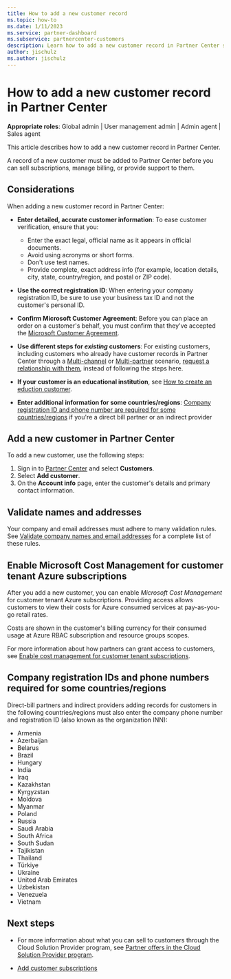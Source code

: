 ```yaml
---
title: How to add a new customer record
ms.topic: how-to
ms.date: 1/11/2023
ms.service: partner-dashboard
ms.subservice: partnercenter-customers
description: Learn how to add a new customer record in Partner Center so you can sell the customer subscriptions, manage billing, and provide customer support.
author: jischulz
ms.author: jischulz
---
```


# How to add a new customer record in Partner Center

**Appropriate roles**: Global admin | User management admin | Admin agent | Sales agent

This article describes how to add a new customer record in Partner Center.

A record of a new customer must be added to Partner Center before you can sell subscriptions, manage billing, or provide support to them.

## Considerations

When adding a new customer record in Partner Center:

- **Enter detailed, accurate customer information**: To ease customer verification, ensure that you:
  - Enter the exact legal, official name as it appears in official documents.
  - Avoid using acronyms or short forms.
  - Don't use test names.
  - Provide complete, exact address info (for example, location details, city, state, country/region, and postal or ZIP code).

- **Use the correct registration ID**: When entering your company registration ID, be sure to use your business tax ID and not the customer's personal ID.

- **Confirm Microsoft Customer Agreement**: Before you can place an order on a customer's behalf, you must confirm that they've accepted the [Microsoft Customer Agreement](confirm-customer-agreement.md).

- **Use different steps for *existing* customers**: For existing customers, including customers who already have customer records in Partner Center through a [Multi-channel](multichannel.md) or [Multi-partner](multipartner.md) scenario, [request a relationship with them](request-a-relationship-with-a-customer.md), instead of following the steps here.

- **If your customer is an educational institution**, see [How to create an eduction customer](sell-to-education-customers.md).

- **Enter additional information for some countries/regions**: [Company registration ID and phone number are required for some countries/regions](validate-names-addresses.md) if you're a direct bill partner or an indirect provider

## Add a new customer in Partner Center

To add a new customer, use the following steps:

1. Sign in to [Partner Center](https://partner.microsoft.com/dashboard/home) and select **Customers**.
2. Select **Add customer**.
3. On the **Account info** page, enter the customer's details and primary contact information.

## Validate names and addresses

Your company and email addresses must adhere to many validation rules. See [Validate company names and email addresses](validate-names-addresses.md) for a complete list of these rules.

## Enable Microsoft Cost Management for customer tenant Azure subscriptions

After you add a new customer, you can enable *Microsoft Cost Management* for customer tenant Azure subscriptions. Providing access allows customers to view their costs for Azure consumed services at pay-as-you-go retail rates.

Costs are shown in the customer's billing currency for their consumed usage at Azure RBAC subscription and resource groups scopes.

For more information about how partners can grant access to customers, see [Enable cost management for customer tenant subscriptions](/azure/cost-management-billing/costs/get-started-partners#enable-cost-management-for-customer-tenant-subscriptions).

## Company registration IDs and phone numbers required for some countries/regions

Direct-bill partners and indirect providers adding records for customers in the following countries/regions must also enter the company phone number and registration ID (also known as the organization INN):

- Armenia
- Azerbaijan
- Belarus
- Brazil
- Hungary
- India
- Iraq
- Kazakhstan
- Kyrgyzstan
- Moldova
- Myanmar
- Poland
- Russia
- Saudi Arabia
- South Africa
- South Sudan
- Tajikistan
- Thailand
- Türkiye
- Ukraine
- United Arab Emirates
- Uzbekistan
- Venezuela
- Vietnam

## Next steps

- For more information about what you can sell to customers through the Cloud Solution Provider program, see [Partner offers in the Cloud Solution Provider program](csp-offers.md).

- [Add customer subscriptions](create-a-new-subscription.md)
